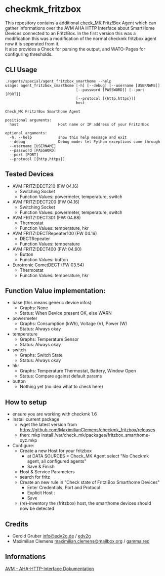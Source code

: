 # checkmk_fritzbox
This repository contains a additional [check_MK](https://mathias-kettner.com/) Fritz!Box Agent which can gather informations over the AVM AHA HTTP Interface about SmartHome Devices connected to an Fritz!Box. In the first version this was a modification this was a modification of the normal checkmk fritzbox agent now it is seperated from it.<br>
It also provides a Check for parsing the output, and WATO-Pages for configuring thresholds.

## CLI Usage
```
./agents/special/agent_fritzbox_smarthome --help
usage: agent_fritzbox_smarthome [-h] [--debug] [--username [USERNAME]]
                                [--password [PASSWORD]] [--port [PORT]]
                                [--protocol [{http,https}]]
                                host

Check_MK Fritz!Box Smarthome Agent

positional arguments:
  host                  Host name or IP address of your Fritz!Box

optional arguments:
  -h, --help            show this help message and exit
  --debug               Debug mode: let Python exceptions come through
  --username [USERNAME]
  --password [PASSWORD]
  --port [PORT]
  --protocol [{http,https}]
```

## Tested Devices
* AVM FRITZ!DECT210 (FW 04.16)
   * Switching Socket
   * Function Values: powermeter, temperature, switch
* AVM FRITZ!DECT200 (FW 04.16)
   * Switching Socket
   * Function Values: powermeter, temperature, switch
* AVM FRITZ!DECT301 (FW: 04.88)
   * Thermostat
   * Function Values: temperature, hkr
* AVM FRITZ!DECTRepeater100 (FW 04.16)
   * DECTRepeater
   * Function Values: temperature
* AVM FRITZ!DECT400 (FW: 04.90)
   * Button
   * Function Values: button
* Eurotronic CometDECT (FW 03.54)
   * Thermostat
   * Function Values: temperature, hkr

## Function Value implementation:
* base (this means generic device infos)
   * Graphs: None
   * Status: When Device present OK, else WARN
* powermeter
   * Graphs: Consumption (kWh), Voltage (V), Power (W)
   * Status: Always okay
* temperature
   * Graphs: Temperature Sensor
   * Status: Always okay
* switch
   * Graphs: Switch State
   * Status: Always okay
* hkr
   * Graphs: Temperature Thermostat, Battery, Window Open
   * Status: Compare against default params
* button
   * Nothing yet (no idea what to check here)

## How to setup
* ensure you are working with checkmk 1.6
* Install current package
   * wget the latest version from https://github.com/MaximilianClemens/checkmk_fritzbox/releases
   * then: mkp install /var/check_mk/packages/fritzbox_smarthome-xyz.mkp
* Configure:
   * Create a new Host for your fritzbox
     * at DATA SOURCES > Check_MK Agent select "No Checkmk agent, all configured agents"
     * Save & Finish
   * Host & Service Parameters 
   * search for fritz
   * Create an new rule in "Check state of Fritz!Box Smarthome Devices"
     * Enter Credentials, Port and Protocol
     * Explicit Host : <your fritzbox host>
     * Save
   * (re)-inventory the (fritzbox) host, the smarthome devices should now be detected

## Credits
* Gerold Gruber <info@edv2g.de> / [edv2g](https://edv2g.de/)
* Maximilian Clemens <maximilian.clemens@mailbox.org> / [gamma.red](https://gamma.red/)

## Informations
[AVM - AHA-HTTP-Interface Dokumentation](https://avm.de/fileadmin/user_upload/Global/Service/Schnittstellen/AHA-HTTP-Interface.pdf)
